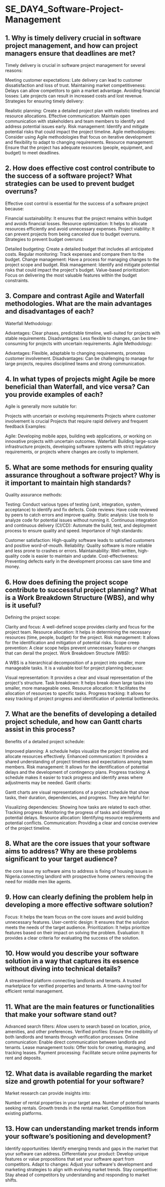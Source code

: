 # SE_DAY4_Software-Project-Management
## 1. Why is timely delivery crucial in software project management, and how can project managers ensure that deadlines are met?
Timely delivery is crucial in software project management for several reasons:

Meeting customer expectations: Late delivery can lead to customer dissatisfaction and loss of trust.
Maintaining market competitiveness: Delays can allow competitors to gain a market advantage.
Avoiding financial losses: Late projects can result in increased costs and lost revenue.
Strategies for ensuring timely delivery:

Realistic planning: Create a detailed project plan with realistic timelines and resource allocations.
Effective communication: Maintain open communication with stakeholders and team members to identify and address potential issues early.
Risk management: Identify and mitigate potential risks that could impact the project timeline.
Agile methodologies: Consider using Agile methodologies that focus on iterative development and flexibility to adapt to changing requirements.
Resource management: Ensure that the project has adequate resources (people, equipment, and budget) to meet deadlines.

## 2. How does effective cost control contribute to the success of a software project? What strategies can be used to prevent budget overruns?
Effective cost control is essential for the success of a software project because:

Financial sustainability: It ensures that the project remains within budget and avoids financial losses.
Resource optimization: It helps to allocate resources efficiently and avoid unnecessary expenses.
Project viability: It can prevent projects from being canceled due to budget overruns.
Strategies to prevent budget overruns:

Detailed budgeting: Create a detailed budget that includes all anticipated costs.
Regular monitoring: Track expenses and compare them to the budget.
Change management: Have a process for managing changes to the project scope and budget.
Risk management: Identify and mitigate potential risks that could impact the project's budget.
Value-based prioritization: Focus on delivering the most valuable features within the budget constraints.

## 3. Compare and contrast Agile and Waterfall methodologies. What are the main advantages and disadvantages of each?
Waterfall Methodology:

Advantages: Clear phases, predictable timeline, well-suited for projects with stable requirements.
Disadvantages: Less flexible to changes, can be time-consuming for projects with uncertain requirements.
Agile Methodology:

Advantages: Flexible, adaptable to changing requirements, promotes customer involvement.
Disadvantages: Can be challenging to manage for large projects, requires disciplined teams and strong communication.

## 4. In what types of projects might Agile be more beneficial than Waterfall, and vice versa? Can you provide examples of each?
Agile is generally more suitable for:

Projects with uncertain or evolving requirements
Projects where customer involvement is crucial
Projects that require rapid delivery and frequent feedback
Examples:

Agile: Developing mobile apps, building web applications, or working on innovative projects with uncertain outcomes.
Waterfall: Building large-scale infrastructure projects, developing software systems with strict regulatory requirements, or projects where changes are costly to implement.

## 5. What are some methods for ensuring quality assurance throughout a software project? Why is it important to maintain high standards?
Quality assurance methods:

Testing: Conduct various types of testing (unit, integration, system, acceptance) to identify and fix defects.
Code reviews: Have code reviewed by peers to catch errors and improve quality.
Static analysis: Use tools to analyze code for potential issues without running it.
Continuous integration and continuous delivery (CI/CD): Automate the build, test, and deployment process to ensure quality and speed.
Importance of high standards:

Customer satisfaction: High-quality software leads to satisfied customers and positive word-of-mouth.
Reliability: Quality software is more reliable and less prone to crashes or errors.
Maintainability: Well-written, high-quality code is easier to maintain and update.
Cost-effectiveness: Preventing defects early in the development process can save time and money.

## 6. How does defining the project scope contribute to successful project planning? What is a Work Breakdown Structure (WBS), and why is it useful?
Defining the project scope:

Clarity and focus: A well-defined scope provides clarity and focus for the project team.
Resource allocation: It helps in determining the necessary resources (time, people, budget) for the project.
Risk management: It allows for the identification and mitigation of potential risks.
Scope creep prevention: A clear scope helps prevent unnecessary features or changes that can derail the project.
Work Breakdown Structure (WBS):

A WBS is a hierarchical decomposition of a project into smaller, more manageable tasks. It is a valuable tool for project planning because:

Visual representation: It provides a clear and visual representation of the project's structure.
Task breakdown: It helps break down large tasks into smaller, more manageable ones.
Resource allocation: It facilitates the allocation of resources to specific tasks.
Progress tracking: It allows for easy tracking of project progress and identification of potential bottlenecks.

## 7. What are the benefits of developing a detailed project schedule, and how can Gantt charts assist in this process?
Benefits of a detailed project schedule:

Improved planning: A schedule helps visualize the project timeline and allocate resources effectively.
Enhanced communication: It provides a shared understanding of project timelines and expectations among team members.
Risk management: It allows for the identification of potential delays and the development of contingency plans.
Progress tracking: A schedule makes it easier to track progress and identify areas where adjustments may be needed.
Gantt charts:

Gantt charts are visual representations of a project schedule that show tasks, their duration, dependencies, and progress. They are helpful for:

Visualizing dependencies: Showing how tasks are related to each other.
Tracking progress: Monitoring the progress of tasks and identifying potential delays.
Resource allocation: Identifying resource requirements and potential conflicts.
Communication: Providing a clear and concise overview of the project timeline.

## 8. What are the core issues that your software aims to address? Why are these problems significant to your target audience?
the core issue my software aims to address is fixing of housing issues in Nigeria.connecting landlord with prospective home owners removing the need for middle men like agents.

## 9. How can clearly defining the problem help in developing a more effective software solution?
Focus: It helps the team focus on the core issues and avoid building unnecessary features.
User-centric design: It ensures that the solution meets the needs of the target audience.
Prioritization: It helps prioritize features based on their impact on solving the problem.
Evaluation: It provides a clear criteria for evaluating the success of the solution.

## 10. How would you describe your software solution in a way that captures its essence without diving into technical details?
A streamlined platform connecting landlords and tenants.
A trusted marketplace for verified properties and tenants.
A time-saving tool for efficient rental management.

## 11. What are the main features or functionalities that make your software stand out?
Advanced search filters: Allow users to search based on location, price, amenities, and other preferences.
Verified profiles: Ensure the credibility of both landlords and tenants through verification processes.
Online communication: Enable direct communication between landlords and tenants.
Lease management tools: Offer tools for creating, managing, and tracking leases.
Payment processing: Facilitate secure online payments for rent and deposits.

## 12. What data is available regarding the market size and growth potential for your software?
Market research can provide insights into:

Number of rental properties in your target area.
Number of potential tenants seeking rentals.
Growth trends in the rental market.
Competition from existing platforms.

## 13. How can understanding market trends inform your software’s positioning and development?
Identify opportunities: Identify emerging trends and gaps in the market that your software can address.
Differentiate your product: Develop unique features or value propositions that set your software apart from competitors.
Adapt to changes: Adjust your software's development and marketing strategies to align with evolving market trends.
Stay competitive: Stay ahead of competitors by understanding and responding to market shifts.

